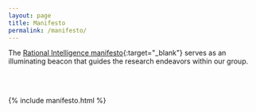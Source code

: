 ```yaml
---
layout: page
title: Manifesto
permalink: /manifesto/
---
```


The [Rational Intelligence manifesto](/assets/manifesto.pdf){:target="_blank"} serves as an illuminating beacon that guides the research endeavors within our group.

<br><br>

{% include manifesto.html %}

<br>

<object data="/assets/manifesto.pdf" width="100%" height="1100" type='application/pdf'></object>
